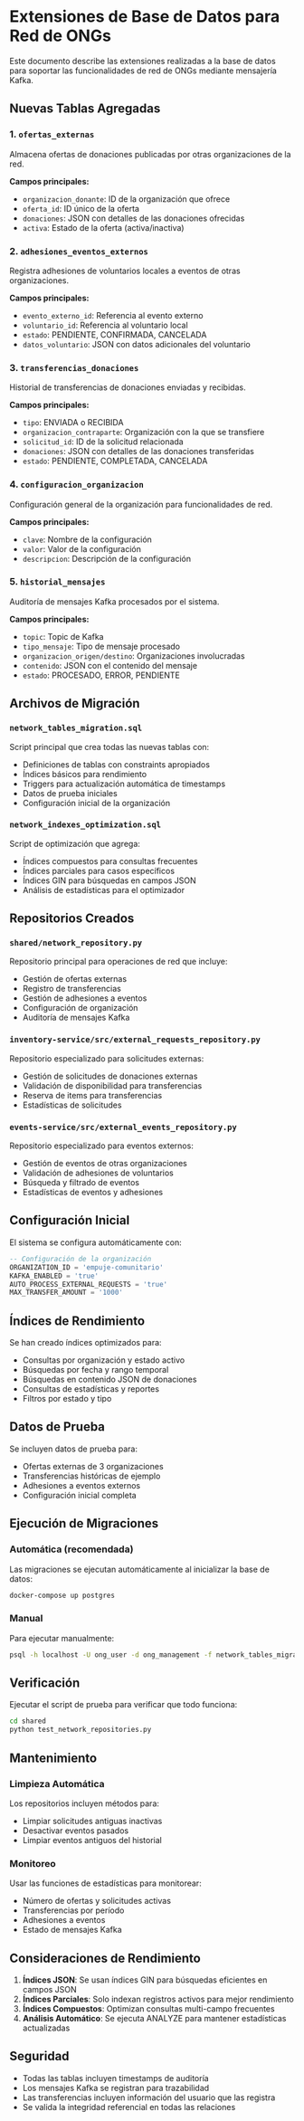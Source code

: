 # Extensiones de Base de Datos para Red de ONGs

Este documento describe las extensiones realizadas a la base de datos para soportar las funcionalidades de red de ONGs mediante mensajería Kafka.

## Nuevas Tablas Agregadas

### 1. `ofertas_externas`
Almacena ofertas de donaciones publicadas por otras organizaciones de la red.

**Campos principales:**
- `organizacion_donante`: ID de la organización que ofrece
- `oferta_id`: ID único de la oferta
- `donaciones`: JSON con detalles de las donaciones ofrecidas
- `activa`: Estado de la oferta (activa/inactiva)

### 2. `adhesiones_eventos_externos`
Registra adhesiones de voluntarios locales a eventos de otras organizaciones.

**Campos principales:**
- `evento_externo_id`: Referencia al evento externo
- `voluntario_id`: Referencia al voluntario local
- `estado`: PENDIENTE, CONFIRMADA, CANCELADA
- `datos_voluntario`: JSON con datos adicionales del voluntario

### 3. `transferencias_donaciones`
Historial de transferencias de donaciones enviadas y recibidas.

**Campos principales:**
- `tipo`: ENVIADA o RECIBIDA
- `organizacion_contraparte`: Organización con la que se transfiere
- `solicitud_id`: ID de la solicitud relacionada
- `donaciones`: JSON con detalles de las donaciones transferidas
- `estado`: PENDIENTE, COMPLETADA, CANCELADA

### 4. `configuracion_organizacion`
Configuración general de la organización para funcionalidades de red.

**Campos principales:**
- `clave`: Nombre de la configuración
- `valor`: Valor de la configuración
- `descripcion`: Descripción de la configuración

### 5. `historial_mensajes`
Auditoría de mensajes Kafka procesados por el sistema.

**Campos principales:**
- `topic`: Topic de Kafka
- `tipo_mensaje`: Tipo de mensaje procesado
- `organizacion_origen/destino`: Organizaciones involucradas
- `contenido`: JSON con el contenido del mensaje
- `estado`: PROCESADO, ERROR, PENDIENTE

## Archivos de Migración

### `network_tables_migration.sql`
Script principal que crea todas las nuevas tablas con:
- Definiciones de tablas con constraints apropiados
- Índices básicos para rendimiento
- Triggers para actualización automática de timestamps
- Datos de prueba iniciales
- Configuración inicial de la organización

### `network_indexes_optimization.sql`
Script de optimización que agrega:
- Índices compuestos para consultas frecuentes
- Índices parciales para casos específicos
- Índices GIN para búsquedas en campos JSON
- Análisis de estadísticas para el optimizador

## Repositorios Creados

### `shared/network_repository.py`
Repositorio principal para operaciones de red que incluye:
- Gestión de ofertas externas
- Registro de transferencias
- Gestión de adhesiones a eventos
- Configuración de organización
- Auditoría de mensajes Kafka

### `inventory-service/src/external_requests_repository.py`
Repositorio especializado para solicitudes externas:
- Gestión de solicitudes de donaciones externas
- Validación de disponibilidad para transferencias
- Reserva de items para transferencias
- Estadísticas de solicitudes

### `events-service/src/external_events_repository.py`
Repositorio especializado para eventos externos:
- Gestión de eventos de otras organizaciones
- Validación de adhesiones de voluntarios
- Búsqueda y filtrado de eventos
- Estadísticas de eventos y adhesiones

## Configuración Inicial

El sistema se configura automáticamente con:

```sql
-- Configuración de la organización
ORGANIZATION_ID = 'empuje-comunitario'
KAFKA_ENABLED = 'true'
AUTO_PROCESS_EXTERNAL_REQUESTS = 'true'
MAX_TRANSFER_AMOUNT = '1000'
```

## Índices de Rendimiento

Se han creado índices optimizados para:
- Consultas por organización y estado activo
- Búsquedas por fecha y rango temporal
- Búsquedas en contenido JSON de donaciones
- Consultas de estadísticas y reportes
- Filtros por estado y tipo

## Datos de Prueba

Se incluyen datos de prueba para:
- Ofertas externas de 3 organizaciones
- Transferencias históricas de ejemplo
- Adhesiones a eventos externos
- Configuración inicial completa

## Ejecución de Migraciones

### Automática (recomendada)
Las migraciones se ejecutan automáticamente al inicializar la base de datos:
```bash
docker-compose up postgres
```

### Manual
Para ejecutar manualmente:
```bash
psql -h localhost -U ong_user -d ong_management -f network_tables_migration.sql
```

## Verificación

Ejecutar el script de prueba para verificar que todo funciona:
```bash
cd shared
python test_network_repositories.py
```

## Mantenimiento

### Limpieza Automática
Los repositorios incluyen métodos para:
- Limpiar solicitudes antiguas inactivas
- Desactivar eventos pasados
- Limpiar eventos antiguos del historial

### Monitoreo
Usar las funciones de estadísticas para monitorear:
- Número de ofertas y solicitudes activas
- Transferencias por período
- Adhesiones a eventos
- Estado de mensajes Kafka

## Consideraciones de Rendimiento

1. **Índices JSON**: Se usan índices GIN para búsquedas eficientes en campos JSON
2. **Índices Parciales**: Solo indexan registros activos para mejor rendimiento
3. **Índices Compuestos**: Optimizan consultas multi-campo frecuentes
4. **Análisis Automático**: Se ejecuta ANALYZE para mantener estadísticas actualizadas

## Seguridad

- Todas las tablas incluyen timestamps de auditoría
- Los mensajes Kafka se registran para trazabilidad
- Las transferencias incluyen información del usuario que las registra
- Se valida la integridad referencial en todas las relaciones